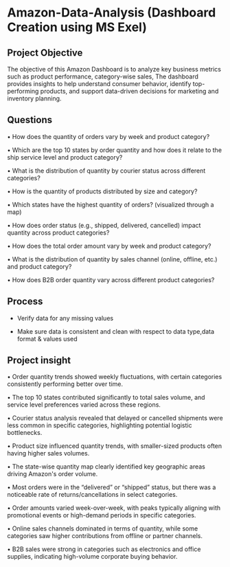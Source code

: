 # Amazon-Data-Analysis (Dashboard Creation using MS Exel)
## Project Objective
The objective of this Amazon Dashboard is to analyze key business metrics such as product performance, category-wise sales, The dashboard provides insights to help understand consumer behavior, identify top-performing products, and support data-driven decisions for marketing and inventory planning.

## Questions
•  How does the quantity of orders vary by week and product category?

•  Which are the top 10 states by order quantity and how does it relate to the ship service level and product category?

•  What is the distribution of quantity by courier status across different categories?

•  How is the quantity of products distributed by size and category?

•  Which states have the highest quantity of orders? (visualized through a map)

•  How does order status (e.g., shipped, delivered, cancelled) impact quantity across product categories?

•  How does the total order amount vary by week and product category?

•  What is the distribution of quantity by sales channel (online, offline, etc.) and product category?

•  How does B2B order quantity vary across different product categories?

## Process
-	Verify data for any missing values
  
-	Make sure data is consistent and clean with respect to data type,data format & values used

  ## Project insight
•  Order quantity trends showed weekly fluctuations, with certain categories consistently performing better over time.

•  The top 10 states contributed significantly to total sales volume, and service level preferences varied across these regions.

•  Courier status analysis revealed that delayed or cancelled shipments were less common in specific categories, highlighting potential logistic bottlenecks.

•  Product size influenced quantity trends, with smaller-sized products often having higher sales volumes.

•  The state-wise quantity map clearly identified key geographic areas driving Amazon's order volume.

•  Most orders were in the “delivered” or “shipped” status, but there was a noticeable rate of returns/cancellations in select categories.

•  Order amounts varied week-over-week, with peaks typically aligning with promotional events or high-demand periods in specific categories.

•  Online sales channels dominated in terms of quantity, while some categories saw higher contributions from offline or partner channels.

•  B2B sales were strong in categories such as electronics and office supplies, indicating high-volume corporate buying behavior.










